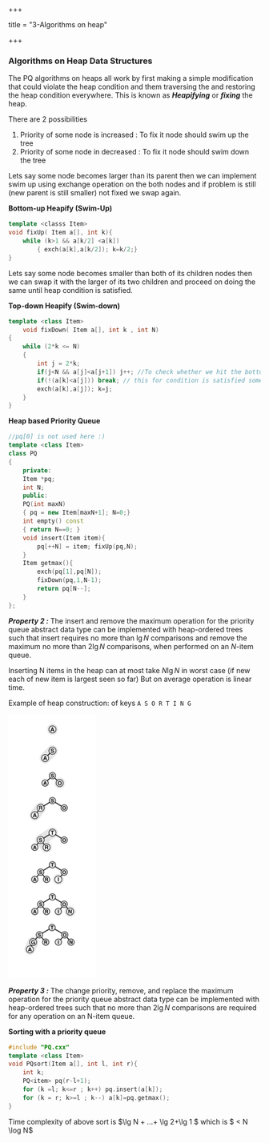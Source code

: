 +++

title = "3-Algorithms on heap"

+++

### Algorithms on Heap Data Structures

The PQ algorithms on heaps all work by first making a simple modification that could violate the heap condition and them traversing the and restoring the heap condition everywhere. This is known as ***Heapifying*** or ***fixing*** the heap.

There are 2 possibilities

1. Priority of some node is increased : To fix it node should swim up the tree
2. Priority of some node in decreased : To fix it node should swim down the tree

Lets say some node becomes larger than its parent then we can implement swim up using exchange operation on the both nodes and if problem is still (new parent is still smaller) not fixed we swap again.

**Bottom-up Heapify (Swim-Up)**

````c++
template <classs Item>
void fixUp( Item a[], int k){
    while (k>1 && a[k/2] <a[k])
    	{ exch(a[k],a[k/2]); k=k/2;}
}
````

Lets say some node becomes smaller than both of its children nodes then we can swap it with the larger of its two children and proceed on doing the same until heap condition is satisfied.

**Top-down Heapify (Swim-down)**

````c++
template <class Item>
    void fixDown( Item a[], int k , int N)
{
    while (2*k <= N)
    {
        int j = 2*k;
        if(j<N && a[j]<a[j+1]) j++; //To check whether we hit the bottom of heap
        if(!(a[k]<a[j])) break; // this for condition is satisfied somewhere
        exch(a[k],a[j]); k=j;
    }
}
````

**Heap based Priority Queue**

````c++
//pq[0] is not used here :)
template <class Item>
class PQ
{
    private:
    Item *pq;
    int N;
    public:
    PQ(int maxN)
    { pq = new Item[maxN+1]; N=0;}
    int empty() const
    { return N==0; }
    void insert(Item item){
        pq[++N] = item; fixUp(pq,N);
    }
    Item getmax(){
        exch(pq[1],pq[N]);
        fixDown(pq,1,N-1);
        return pq[N--];
    }
};
````

***Property 2 :*** The insert and remove the maximum operation for the priority queue abstract data type can be implemented with heap-ordered trees such that insert requires no more than $\lg N$ comparisons and remove the maximum no more than $2 \lg N$ comparisons, when performed on an $N$-item queue.

Inserting N items in the heap can at most take $N \lg N$ in worst case (if new each of new item is largest seen so far) But on average operation is linear time.

Example of heap construction:  of keys 	`A S O R T I N G`

![image-20201201092720267](3-Algorithms_on_heap.assets/image-20201201092720267.png)

***Property 3 :*** The change priority, remove, and replace the maximum operation for the priority queue abstract data type can be implemented with heap-ordered trees such that no more than $2 \lg N$ comparisons are required for any operation on an N-item queue.

**Sorting with a priority queue**

````c++
#include "PQ.cxx"
template <class Item>
void PQsort(Item a[], int l, int r){
    int k;
    PQ<item> pq(r-l+1);
    for (k =l; k<=r ; k++) pq.insert(a[k]);
    for (k = r; k>=l ; k--) a[k]=pq.getmax();
}
````

Time complexity of above sort is $\lg N + ...+ \lg 2+\lg 1 $ which is $ < N \log N$


